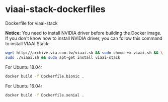 # viaai-stack-dockerfiles
Dockerfile for viaai-stack

<b>Notice:</b> You need to install NVIDIA driver before building the Docker image. If you don't know how to install NVIDIA driver, you can follow this command to install VIAAI Stack:
```sh
wget http://archive.via.com.tw/viaai.sh && sudo chmod +x viaai.sh && \
sudo ./viaai.sh && sudo apt-get install viaai-stack
```

For Ubuntu 18.04:
```bash
docker build -f Dockerfile.bionic .
```

For Ubuntu 16.04:
```bash
docker build -f Dockerfile.xenial .
```
